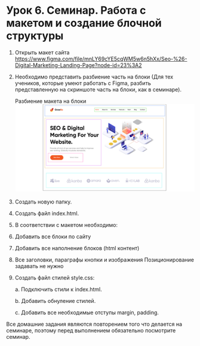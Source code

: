 # Урок 6. Семинар. Работа с макетом и cоздание блочной структуры

1. Открыть макет сайта https://www.figma.com/file/mnLY69cYE5cqWM5w6n5hXx/Seo-%26-Digital-Marketing-Landing-Page?node-id=23%3A2



2. Необходимо представить разбиение часть на блоки (Для тех учеников, которые умеют работать с Figma, разбить представленную на скриншоте часть на блоки, как в семинаре).

	Разбиение макета на блоки ![Figma layout](figma.jpg "Figma layout")

3. Создать новую папку.
4. Создать файл index.html.
5. В соответствии с макетом необходимо:
6. Добавить все блоки по сайту
7. Добавить все наполнение блоков (html контент)
8. Все заголовки, параграфы кнопки и изображения Позиционирование задавать не нужно
9. Создать файл стилей style.css: 
	
	a. Подключить стили к index.html. 
	
	b. Добавить обнуление стилей. 
	
	c. Добавить все необходимые отступы margin, padding. 

Все домашние задания являются повторением того что делается на семинаре, поэтому перед выполнением обязательно посмотрите семинар.